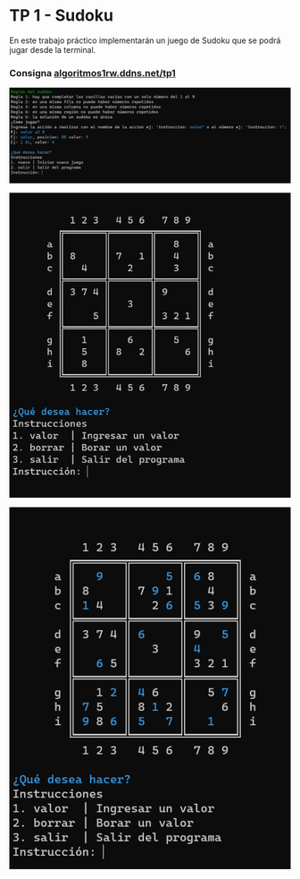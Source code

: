 # TP 1 - Sudoku

En este trabajo práctico implementarán un juego de Sudoku que se podrá jugar desde la terminal.

### Consigna [algoritmos1rw.ddns.net/tp1](https://algoritmos1rw.ddns.net/tp1)

![enter image description here](https://raw.githubusercontent.com/Martoxdlol/programacion/main/algo1/tp1/screen1.PNG)

![enter image description here](https://raw.githubusercontent.com/Martoxdlol/programacion/main/algo1/tp1/screen2.PNG)

![enter image description here](https://raw.githubusercontent.com/Martoxdlol/programacion/main/algo1/tp1/screen3.PNG)
